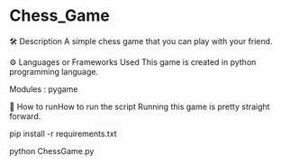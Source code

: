 # Chess_Game

🛠️ Description
A simple chess game that you can play with your friend.

⚙️ Languages or Frameworks Used
This game is created in python programming language.

Modules : pygame

🌟 How to runHow to run the script
Running this game is pretty straight forward.

pip install -r requirements.txt

python ChessGame.py

